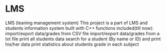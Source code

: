 # LMS
LMS (leaning management system)
This project is a part of LMS and students information system
built with C++
functions included(till now):
import/export data/grades from CSV file
import/export data/grades from a txt file
print all students data
search for a student (By name or ID) and print his/her data
print statistics about students grade in each subject

